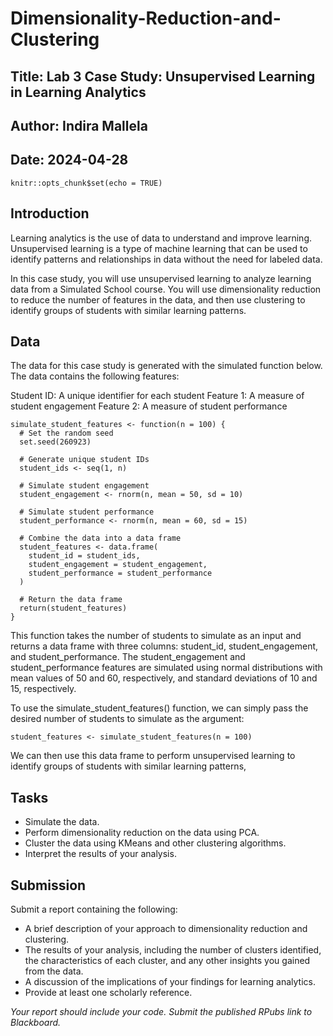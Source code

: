 # Dimensionality-Reduction-and-Clustering

## Title: Lab 3 Case Study: Unsupervised Learning in Learning Analytics

## Author: Indira Mallela
## Date: 2024-04-28


```{r setup, include=FALSE}
knitr::opts_chunk$set(echo = TRUE)
```

## Introduction

Learning analytics is the use of data to understand and improve learning. Unsupervised learning is a type of machine learning that can be used to identify patterns and relationships in data without the need for labeled data.

In this case study, you will use unsupervised learning to analyze learning data from a Simulated School course. You will use dimensionality reduction to reduce the number of features in the data, and then use clustering to identify groups of students with similar learning patterns.

## Data

The data for this case study is generated with the simulated function below. The data contains the following features:

Student ID: A unique identifier for each student
Feature 1: A measure of student engagement
Feature 2: A measure of student performance

```{r}
simulate_student_features <- function(n = 100) {
  # Set the random seed
  set.seed(260923)
  
  # Generate unique student IDs
  student_ids <- seq(1, n)

  # Simulate student engagement
  student_engagement <- rnorm(n, mean = 50, sd = 10)

  # Simulate student performance
  student_performance <- rnorm(n, mean = 60, sd = 15)

  # Combine the data into a data frame
  student_features <- data.frame(
    student_id = student_ids,
    student_engagement = student_engagement,
    student_performance = student_performance
  )

  # Return the data frame
  return(student_features)
}
```

This function takes the number of students to simulate as an input and returns a data frame with three columns: student_id, student_engagement, and student_performance. The student_engagement and student_performance features are simulated using normal distributions with mean values of 50 and 60, respectively, and standard deviations of 10 and 15, respectively.

To use the simulate_student_features() function, we can simply pass the desired number of students to simulate as the argument:

```{r}
student_features <- simulate_student_features(n = 100)
```

We can then use this data frame to perform unsupervised learning to identify groups of students with similar learning patterns,

## Tasks

- Simulate the data.  
- Perform dimensionality reduction on the data using PCA.  
- Cluster the data using KMeans and other clustering algorithms.  
- Interpret the results of your analysis.  

## Submission

Submit a report containing the following:

- A brief description of your approach to dimensionality reduction and clustering.  
- The results of your analysis, including the number of clusters identified, the characteristics of each cluster, and any other insights you gained from the data.  
- A discussion of the implications of your findings for learning analytics.  
- Provide at least one scholarly reference.  

*Your report should include your code. Submit the published RPubs link to Blackboard.*
